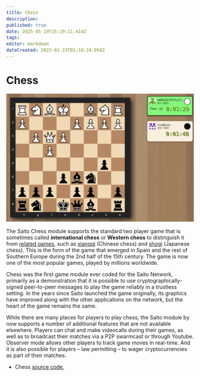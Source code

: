 ```yaml
---
title: Chess
description: 
published: true
date: 2025-05-19T15:19:11.414Z
tags: 
editor: markdown
dateCreated: 2023-01-23T01:18:24.058Z
---
```




# Chess

<img src="/chess-clocks.png" style="maxwidth: 600px;">

The Saito Chess module supports the standard two player game that is sometimes called **international chess** or **Western chess** to distinguish it from [related games](https://en.wikipedia.org/wiki/Chess_variant), such as [xiangqi](https://en.wikipedia.org/wiki/Xiangqi) (Chinese chess) and [shogi](https://en.wikipedia.org/wiki/Shogi) (Japanese chess). This is the form of the game that emerged in Spain and the rest of Southern Europe during the 2nd half of the 15th century. The game is now one of the most popular games, played by millions worldwide.

Chess was the first game module ever coded for the Saito Network, primarily as a demonstration that it is possible to use cryptographically-signed peer-to-peer messages to play the game reliably in a trustless setting. In the years since Saito launched the game originally, its graphics have improved along with the other applications on the network, but the heart of the game remains the same.

While there are many places for players to play chess, the Saito module by now supports a number of additional features that are not available elsewhere. Players can chat and make videocalls during their games, as well as to broadcast their matches via a P2P swarmcast or through Youtube. Observer mode allows other players to track game moves in real-time. And it is also possible for players – law permitting – to wager cryptocurrencies as part of their matches.

- Chess [source code.](https://github.com/SaitoTech/saito-lite-rust/tree/master/mods/chess)